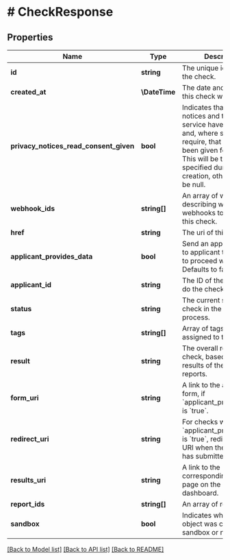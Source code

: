 # # CheckResponse

## Properties

Name | Type | Description | Notes
------------ | ------------- | ------------- | -------------
**id** | **string** | The unique identifier for the check. | [optional]
**created_at** | **\DateTime** | The date and time when this check was created. | [optional]
**privacy_notices_read_consent_given** | **bool** | Indicates that the privacy notices and terms of service have been read and, where specific laws require, that consent has been given for Onfido. This will be true if specified during check creation, otherwise it will be null. | [optional]
**webhook_ids** | **string[]** | An array of webhook ids describing which webhooks to trigger for this check. | [optional]
**href** | **string** | The uri of this resource. | [optional]
**applicant_provides_data** | **bool** | Send an applicant form to applicant to complete to proceed with check. Defaults to false. | [optional]
**applicant_id** | **string** | The ID of the applicant to do the check on. | [optional]
**status** | **string** | The current state of the check in the checking process. | [optional]
**tags** | **string[]** | Array of tags being assigned to this check. | [optional]
**result** | **string** | The overall result of the check, based on the results of the constituent reports. | [optional]
**form_uri** | **string** | A link to the applicant form, if &#x60;applicant_provides_data&#x60; is &#x60;true&#x60;. | [optional]
**redirect_uri** | **string** | For checks where &#x60;applicant_provides_data&#x60; is &#x60;true&#x60;, redirect to this URI when the applicant has submitted their data. | [optional]
**results_uri** | **string** | A link to the corresponding results page on the Onfido dashboard. | [optional]
**report_ids** | **string[]** | An array of report ids. | [optional]
**sandbox** | **bool** | Indicates whether the object was created in the sandbox or not. | [optional]

[[Back to Model list]](../../README.md#models) [[Back to API list]](../../README.md#endpoints) [[Back to README]](../../README.md)
